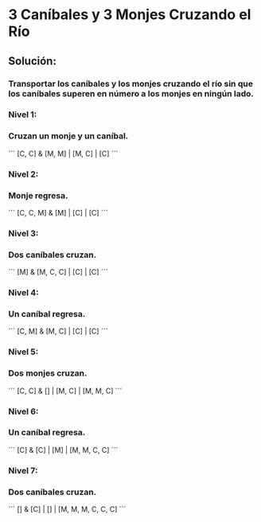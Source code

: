 # 3 Caníbales y 3 Monjes Cruzando el Río

## Solución:
### Transportar los caníbales y los monjes cruzando el río sin que los caníbales superen en número a los monjes en ningún lado.

### Nivel 1:
### Cruzan un monje y un caníbal.
´´´
[C, C] & [M, M] | [M, C] | [C]
´´´
### Nivel 2:
### Monje regresa.
´´´
[C, C, M] & [M] | [C] | [C]
´´´
### Nivel 3:
### Dos caníbales cruzan.
´´´
[M] & [M, C, C] | [C] | [C]
´´´
### Nivel 4:
### Un caníbal regresa.
´´´
[C, M] & [M, C] | [C] | [C]
´´´
### Nivel 5:
### Dos monjes cruzan.
´´´
[C, C] & [] | [M, C] | [M, M, C]
´´´
### Nivel 6:
### Un caníbal regresa.
´´´
[C] & [C] | [M] | [M, M, C, C]
´´´
### Nivel 7:
### Dos caníbales cruzan.
´´´
[] & [C] | [] | [M, M, M, C, C, C]
´´´